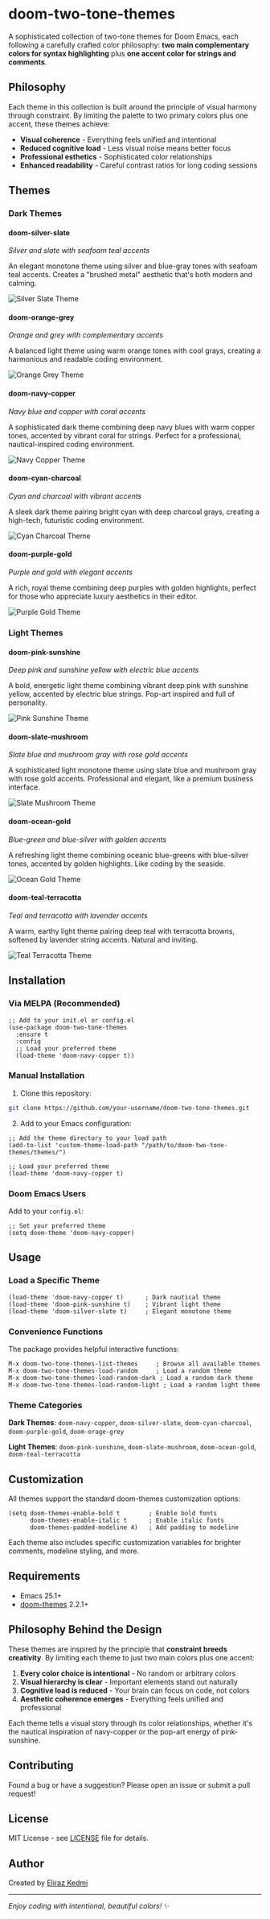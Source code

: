 # doom-two-tone-themes

A sophisticated collection of two-tone themes for Doom Emacs, each following a carefully crafted color philosophy: **two main complementary colors for syntax highlighting** plus **one accent color for strings and comments**.

## Philosophy

Each theme in this collection is built around the principle of visual harmony through constraint. By limiting the palette to two primary colors plus one accent, these themes achieve:

- **Visual coherence** - Everything feels unified and intentional
- **Reduced cognitive load** - Less visual noise means better focus
- **Professional esthetics** - Sophisticated color relationships
- **Enhanced readability** - Careful contrast ratios for long coding sessions

## Themes

### Dark Themes

#### doom-silver-slate
*Silver and slate with seafoam teal accents*

An elegant monotone theme using silver and blue-gray tones with seafoam teal accents. Creates a "brushed metal" aesthetic that's both modern and calming.

![Silver Slate Theme](screenshots/doom-silver-slate-preview.png)

#### doom-orange-grey
*Orange and grey with complementary accents*

A balanced light theme using warm orange tones with cool grays, creating a harmonious and readable coding environment.

![Orange Grey Theme](screenshots/doom-orange-grey-preview.png)

#### doom-navy-copper
*Navy blue and copper with coral accents*

A sophisticated dark theme combining deep navy blues with warm copper tones, accented by vibrant coral for strings. Perfect for a professional, nautical-inspired coding environment.

![Navy Copper Theme](screenshots/doom-navy-copper-preview.png)

#### doom-cyan-charcoal
*Cyan and charcoal with vibrant accents*

A sleek dark theme pairing bright cyan with deep charcoal grays, creating a high-tech, futuristic coding environment.

![Cyan Charcoal Theme](screenshots/doom-cyan-charcoal-preview.png)

#### doom-purple-gold
*Purple and gold with elegant accents*

A rich, royal theme combining deep purples with golden highlights, perfect for those who appreciate luxury aesthetics in their editor.

![Purple Gold Theme](screenshots/doom-purple-gold-preview.png)

### Light Themes

#### doom-pink-sunshine
*Deep pink and sunshine yellow with electric blue accents*

A bold, energetic light theme combining vibrant deep pink with sunshine yellow, accented by electric blue strings. Pop-art inspired and full of personality.

![Pink Sunshine Theme](screenshots/doom-pink-sunshine-preview.png)

#### doom-slate-mushroom
*Slate blue and mushroom gray with rose gold accents*

A sophisticated light monotone theme using slate blue and mushroom gray with rose gold accents. Professional and elegant, like a premium business interface.

![Slate Mushroom Theme](screenshots/doom-slate-mushroom-preview.png)

#### doom-ocean-gold
*Blue-green and blue-silver with golden accents*

A refreshing light theme combining oceanic blue-greens with blue-silver tones, accented by golden highlights. Like coding by the seaside.

![Ocean Gold Theme](screenshots/doom-ocean-gold-preview.png)

#### doom-teal-terracotta
*Teal and terracotta with lavender accents*

A warm, earthy light theme pairing deep teal with terracotta browns, softened by lavender string accents. Natural and inviting.

![Teal Terracotta Theme](screenshots/doom-teal-terracotta-preview.png)


## Installation

### Via MELPA (Recommended)

```elisp
;; Add to your init.el or config.el
(use-package doom-two-tone-themes
  :ensure t
  :config
  ;; Load your preferred theme
  (load-theme 'doom-navy-copper t))
```

### Manual Installation

1. Clone this repository:
```bash
git clone https://github.com/your-username/doom-two-tone-themes.git
```

2. Add to your Emacs configuration:
```elisp
;; Add the theme directory to your load path
(add-to-list 'custom-theme-load-path "/path/to/doom-two-tone-themes/themes/")

;; Load your preferred theme
(load-theme 'doom-navy-copper t)
```

### Doom Emacs Users

Add to your `config.el`:
```elisp
;; Set your preferred theme
(setq doom-theme 'doom-navy-copper)
```

## Usage

### Load a Specific Theme
```elisp
(load-theme 'doom-navy-copper t)      ; Dark nautical theme
(load-theme 'doom-pink-sunshine t)    ; Vibrant light theme  
(load-theme 'doom-silver-slate t)     ; Elegant monotone theme
```

### Convenience Functions

The package provides helpful interactive functions:

```elisp
M-x doom-two-tone-themes-list-themes     ; Browse all available themes
M-x doom-two-tone-themes-load-random     ; Load a random theme
M-x doom-two-tone-themes-load-random-dark ; Load a random dark theme
M-x doom-two-tone-themes-load-random-light ; Load a random light theme
```

### Theme Categories

**Dark Themes**: `doom-navy-copper`, `doom-silver-slate`, `doom-cyan-charcoal`, `doom-purple-gold`, `doom-orage-grey`

**Light Themes**: `doom-pink-sunshine`, `doom-slate-mushroom`, `doom-ocean-gold`, `doom-teal-terracotta`

## Customization

All themes support the standard doom-themes customization options:

```elisp
(setq doom-themes-enable-bold t        ; Enable bold fonts
      doom-themes-enable-italic t      ; Enable italic fonts
      doom-themes-padded-modeline 4)   ; Add padding to modeline
```

Each theme also includes specific customization variables for brighter comments, modeline styling, and more.

## Requirements

- Emacs 25.1+
- [doom-themes](https://github.com/doomemacs/themes) 2.2.1+

## Philosophy Behind the Design

These themes are inspired by the principle that **constraint breeds creativity**. By limiting each theme to just two main colors plus one accent:

1. **Every color choice is intentional** - No random or arbitrary colors
2. **Visual hierarchy is clear** - Important elements stand out naturally  
3. **Cognitive load is reduced** - Your brain can focus on code, not colors
4. **Aesthetic coherence emerges** - Everything feels unified and professional

Each theme tells a visual story through its color relationships, whether it's the nautical inspiration of navy-copper or the pop-art energy of pink-sunshine.

## Contributing

Found a bug or have a suggestion? Please open an issue or submit a pull request!

## License

MIT License - see [LICENSE](LICENSE) file for details.

## Author

Created by [Eliraz Kedmi](https://github.com/your-username)

---

*Enjoy coding with intentional, beautiful colors!* ✨

